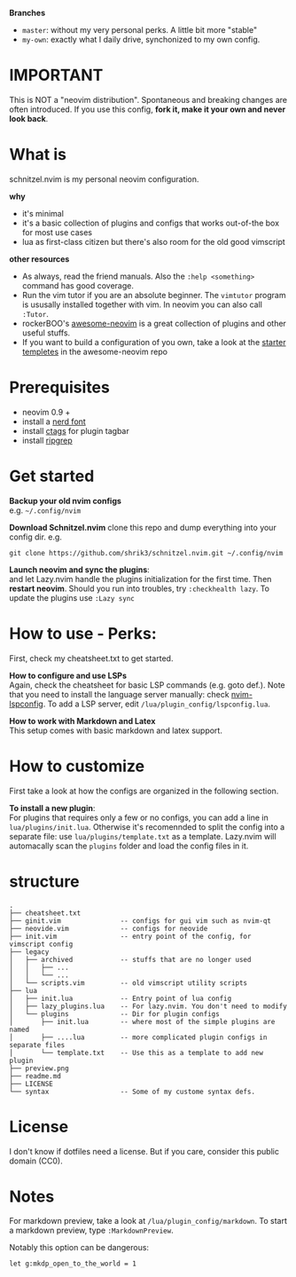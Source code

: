 **Branches**  
- `master`: without my very personal perks. A little bit more "stable"
- `my-own`: exactly what I daily drive, synchonized to my own config.

# IMPORTANT

This is NOT a "neovim distribution". Spontaneous and breaking changes are often
introduced. If you use this config, **fork it, make it your own and never look
back**.

# What is
schnitzel.nvim is my personal neovim configuration. 

**why**  
- it's minimal
- it's a basic collection of plugins and configs that works out-of-the box for
  most use cases
- lua as first-class citizen but there's also room for the old good vimscript

**other resources**
- As always, read the friend manuals. Also the `:help <something>` command has
  good coverage.
- Run the vim tutor if you are an absolute beginner. The `vimtutor` program
  is ususally installed together with vim. In neovim you can also call `:Tutor`.
- rockerBOO's [awesome-neovim](https://github.com/rockerBOO/awesome-neovim#starter-templates)
    is a great collection of plugins and other useful stuffs.
- If you want to build a configuration of you own, take a look at the 
    [starter templetes](https://github.com/rockerBOO/awesome-neovim#starter-templates)
    in the awesome-neovim repo

# Prerequisites
- neovim 0.9 + 
- install a [nerd font](https://www.nerdfonts.com/) 
- install [ctags](https://github.com/universal-ctags/ctags) for plugin tagbar
- install [ripgrep](https://github.com/BurntSushi/ripgrep)

# Get started
**Backup your old nvim configs**  
e.g. `~/.config/nvim`

**Download Schnitzel.nvim**
clone this repo and dump everything into your config dir. e.g.
```
git clone https://github.com/shrik3/schnitzel.nvim.git ~/.config/nvim
```

**Launch neovim and sync the plugins**:  
and let Lazy.nvim handle the plugins initialization for the first time. Then
**restart neovim**. Should you run into troubles, try `:checkhealth lazy`. To
update the plugins use `:Lazy sync`

# How to use - Perks:
First, check my cheatsheet.txt to get started.

**How to configure and use LSPs**  
Again, check the cheatsheet for basic LSP commands (e.g. goto def.). Note that
you need to install the language server manually:
check [nvim-lspconfig](https://github.com/neovim/nvim-lspconfig#Suggested-configuration).
To add a LSP server, edit `/lua/plugin_config/lspconfig.lua`.

**How to work with Markdown and Latex**  
This setup comes with basic markdown and latex support.


# How to customize
First take a look at how the configs are organized in the following section.

**To install a new plugin**:  
For plugins that requires only a few or no configs, you can add a line in
`lua/plugins/init.lua`.  Otherwise it's recomennded to split the config into a
separate file: use `lua/plugins/template.txt` as a template. Lazy.nvim will
automacally scan the `plugins` folder and load the config files in it.


# structure

```
.
├── cheatsheet.txt
├── ginit.vim               -- configs for gui vim such as nvim-qt
├── neovide.vim             -- configs for neovide
├── init.vim                -- entry point of the config, for vimscript config
├── legacy                  
│   ├── archived            -- stuffs that are no longer used
│   │   ├── ...
│   │   └── ...
│   └── scripts.vim         -- old vimscript utility scripts
├── lua
│   ├── init.lua            -- Entry point of lua config
│   ├── lazy_plugins.lua    -- For lazy.nvim. You don't need to modify
│   └── plugins             -- Dir for plugin configs
│       ├── init.lua        -- where most of the simple plugins are named
│       ├── ....lua         -- more complicated plugin configs in separate files
│       └── template.txt    -- Use this as a template to add new plugin
├── preview.png
├── readme.md
├── LICENSE
└── syntax                  -- Some of my custome syntax defs.
```

# License

I don't know if dotfiles need a license. But if you care, consider this public
domain (CC0).


# Notes

For markdown preview, take a look at `/lua/plugin_config/markdown`. To start a
markdown preview, type `:MarkdownPreview`.

Notably this option can be dangerous:
```
let g:mkdp_open_to_the_world = 1
```
